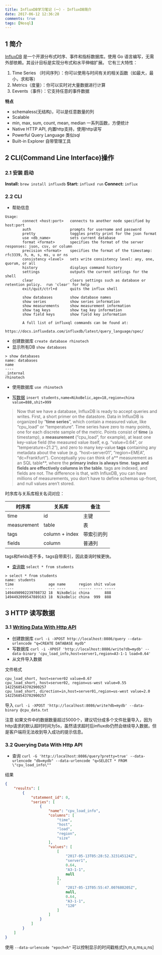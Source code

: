 ```yaml
---
title: InfluxDB学习笔记（一）- InfluxDB简介
date: 2017-06-12 12:36:28
comments: true
tags: [Nosql]
---
```



## 1 简介
[InfluxDB](https://docs.influxdata.com/influxdb/v1.2/introduction/getting_started/) 是一个开源分布式时序、事件和指标数据库。使用 Go 语言编写，无需外部依赖。其设计目标是实现分布式和水平伸缩扩展。
它有三大特性：

1. Time Series （时间序列）：你可以使用与时间有关的相关函数（如最大，最小，求和等）
2. Metrics（度量）：你可以实时对大量数据进行计算
3. Eevents（事件）：它支持任意的事件数据

**特点**

* schemaless(无结构)，可以是任意数量的列
* Scalable
* min, max, sum, count, mean, median 一系列函数，方便统计
* Native HTTP API, 内置http支持，使用http读写
* Powerful Query Language 类似sql
* Built-in Explorer 自带管理工具


<!--more-->

## 2 CLI(Command Line Interface)操作

### 2.1 安装 启动

**Install:**  `brew install influxdb`
**Start:**  `influxd run`
**Connect:**  `influx`

### 2.2 CLI

* 帮助信息 


```
Usage:
        connect <host:port>   connects to another node specified by host:port
        auth                  prompts for username and password
        pretty                toggles pretty print for the json format
        use <db_name>         sets current database
        format <format>       specifies the format of the server responses: json, csv, or column
        precision <format>    specifies the format of the timestamp: rfc3339, h, m, s, ms, u or ns
        consistency <level>   sets write consistency level: any, one, quorum, or all
        history               displays command history
        settings              outputs the current settings for the shell
        clear                 clears settings such as database or retention policy.  run 'clear' for help
        exit/quit/ctrl+d      quits the influx shell

        show databases        show database names
        show series           show series information
        show measurements     show measurement information
        show tag keys         show tag key information
        show field keys       show field key information

        A full list of influxql commands can be found at:
        https://docs.influxdata.com/influxdb/latest/query_language/spec/
```

* 创建数据库 `create database rhinotech` 
* 显示所有DB  `show databases`

```commandline
> show databases
name: databases
name
----
_internal
rhinotech
```

* 使用数据库 `use rhinotech`

* [写数据](https://docs.influxdata.com/influxdb/v1.2/tools/shell/) `insert students,name=NikoBelic,age=18,region=china value=888,shit=999`

>Now that we have a database, InfluxDB is ready to accept queries and writes. First, a short primer on the datastore. Data in InfluxDB is organized by “**time series**”, which contain a measured value, like “cpu_load” or “temperature”. Time series have zero to many points, one for each discrete sample of the metric. Points consist of **time** (a timestamp), a **measurement** (“cpu_load”, for example), at least one key-value field (the measured value itself, e.g. “value=0.64”, or “temperature=21.2”), and zero to many key-value **tags** containing any metadata about the value (e.g. “host=server01”, “region=EMEA”, “dc=Frankfurt”). Conceptually you can think of a** measurement as an SQL table**, where the **primary index is always time**. **tags and fields are effectively columns in the table**. tags are indexed, and fields are not. The difference is that, with InfluxDB, you can have millions of measurements, you don’t have to define schemas up-front, and null values aren’t stored.

时序库与关系库相关名词对应：

| 时序库 | 关系库 | 备注 |
| --- | --- | --- |
| time | id | 主键 |
| measurement | table | 表 |
| tags | column + index| 带索引的列 |
| fields | column| 普通列 |

tags和fields差不多，tags自带索引，因此查询时候更快。

* [查询数](https://docs.influxdata.com/influxdb/v1.2/guides/querying_data/) `select * from students`


```commandline
> select * from students
name: students
time                age name      region shit value
----                --- ----      ------ ---- -----
1494490902239708732 18  NikoBelic china       888
1494492099547889163 18  NikoBelic china  999  888
```

## 3 HTTP 读写数据

### 3.1 [Writing Data With Http API](https://docs.influxdata.com/influxdb/v1.2/guides/writing_data/)

* 创建数据库 `curl -i -XPOST http://localhost:8086/query --data-urlencode "q=CREATE DATABASE mydb"`
* 写数据库  `curl -i -XPOST 'http://localhost:8086/write?db=mydb' --data-binary 'cpu_load_info,host=server1,region=A3-1-1 load=0.64'`
* 从文件导入数据

文件格式

```
cpu_load_short, host=server02 value=0.67
cpu_load_short, host=server02, region=us-west value=0.55 1422568543702900257
cpu_load_short, direction=in,host=server01,region=us-west value=2.0 1422568543702900257
```
导入 `curl -i -XPOST 'http://localhost:8086/write?db=mydb' --data-binary @cpu_data.txt`

注意 如果文件中的数据数量超过5000个，建议切分成多个文件批量导入，因为http请求的默认超时时间为5s，虽然请求超时后influxdb仍然会继续导入数据，但是客户端将无法收到导入成功的提示信息。

### 3.2 Querying Data With Http API

* 查询 `curl -G 'http://localhost:8086/query?pretty=true' --data-urlencode "db=mydb" --data-urlencode "q=SELECT * FROM \"cpu_load_info\""`

结果


```json
{
    "results": [
        {
            "statement_id": 0,
            "series": [
                {
                    "name": "cpu_load_info",
                    "columns": [
                        "time",
                        "host",
                        "load",
                        "region",
                        "size"
                    ],
                    "values": [
                        [
                            "2017-05-13T05:28:52.323145124Z",
                            "server1",
                            0.64,
                            "A3-1-1",
                            null
                        ],
                        [
                            "2017-05-13T05:55:47.007680205Z",
                            null,
                            0.64,
                            "A3-1-1",
                            "120"
                        ]
                    ]
                }
            ]
        }
    ]
}
```

使用 `--data-urlencode "epoch=h"` 可以控制显示的时间戳格式[h,m,s,ms,u,ns]

